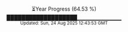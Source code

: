 <p align="center">
⏳Year Progress (64.53 %) <br>
███████████████████▁▁▁▁▁▁▁▁▁▁▁ <br>
<sub>Updated: Sun, 24 Aug 2025 12:43:53 GMT</sub>
</p>

